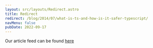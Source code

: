 ```yaml
---
layout: src/layouts/Redirect.astro
title: Redirect
redirect: /blog/2014/07/what-is-ts-and-how-is-it-safer-typescript/
navMenu: false
pubDate: 2022-09-17
---
```

<div>
Our article feed can be found <a href="/blog/2014/07/what-is-ts-and-how-is-it-safer-typescript/">here</a>
</div>
